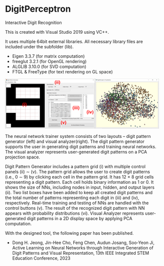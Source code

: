# DigitPerceptron
Interactive Digit Recognition

This is created with Visual Studio 2019 using VC++.

It uses multiple 64bit external libraries. All necessary library files are included under the subfolder (lib).
- Eigen 3.3.7 (for matrix computation)
- freeglut 3.2.1 (for OpenGL rendering)
- ALGLIB 3.10.0  (for SVD computation)
- FTGL & FreeType (for text rendering on GL space)


![Screenshot](assets/overview.png)


The neural network trainer system consists of two layouts – digit pattern generator (left) and visual analyzer(right). The digit pattern generator supports the user in generating digit patterns and training neural networks. The visual analyzer represents user-generated digit patterns on a PCA projection space.

Digit Pattern Generator includes a pattern grid (i) with multiple control panels (ii) $\sim$ (v). The pattern grid allows the user to create digit patterns (i.e., 0 $\sim$ 9) by clicking each cell in the pattern grid. It has 12 × 8 grid cells representing a digit pattern. Each cell holds binary information as 1 or 0. It shows the size of NNs, including nodes in input, hidden, and output layers (ii). Two list boxes have been added to keep all created digit patterns and the total number of patterns representing each digit in (iii) and (iv), respectively. Real-time training and testing of NNs are handled with the control buttons (v). The result of the recognized digit pattern with NN appears with probability distributions (vi). Visual Analyzer represents user-generated digit patterns in a 2D display space by applying PCA computation. 


With the designed tool, the following paper has been published. 
- Dong H. Jeong, Jin-Hee Cho, Feng Chen, Audun Josang, Soo-Yeon Ji, Active Learning on Neural Networks through Interactive Generation of Digit Patterns and Visual Representation, 13th IEEE Integrated STEM Education Conference, 2023
